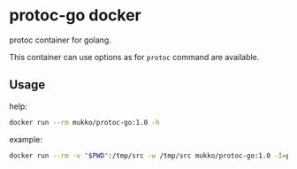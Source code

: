 # protoc-go docker

protoc container for golang.

This container can use options as for `protoc` command are available.

## Usage

help:  

```bash
docker run --rm mukko/protoc-go:1.0 -h
```

example:  

```bash
docker run --rm -v "$PWD":/tmp/src -w /tmp/src mukko/protoc-go:1.0 -I=pb --go_out=model pb/*.proto
```
